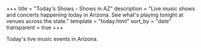 +++
title = "Today's Shows - Shows in AZ"
description = "Live music shows and concerts happening today in Arizona. See what's playing tonight at venues across the state."
template = "today.html"
sort_by = "date"
transparent = true
+++

Today's live music events in Arizona.